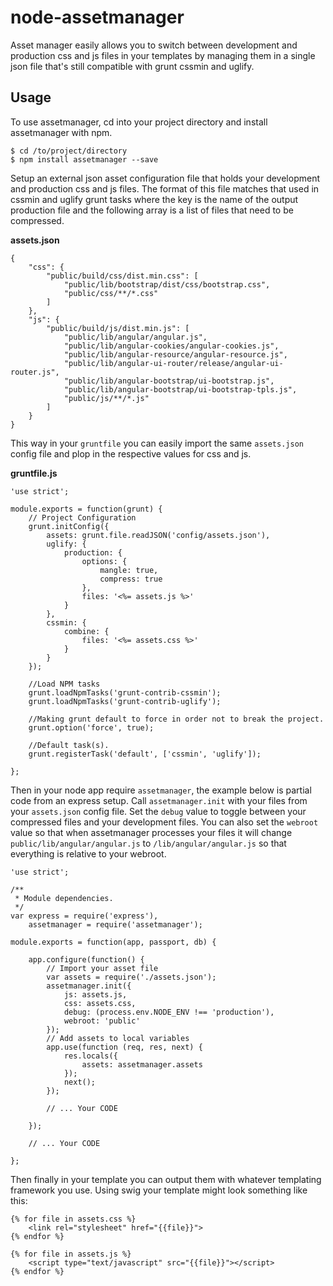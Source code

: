 node-assetmanager
=================

Asset manager easily allows you to switch between development and production css and js files in your templates by managing them in a single json file that's still compatible with grunt cssmin and uglify.


## Usage
To use assetmanager, cd into your project directory and install assetmanager with npm.


```
$ cd /to/project/directory
$ npm install assetmanager --save
``` 

Setup an external json asset configuration file that holds your development and production css and js files. The format of this file matches that used in cssmin and uglify grunt tasks where the key is the name of the output production file and the following array is a list of files that need to be compressed.

**assets.json**

```
{
	"css": {
		"public/build/css/dist.min.css": [
			"public/lib/bootstrap/dist/css/bootstrap.css",
			"public/css/**/*.css"
		]
	},
	"js": {
		"public/build/js/dist.min.js": [
			"public/lib/angular/angular.js",
			"public/lib/angular-cookies/angular-cookies.js",
			"public/lib/angular-resource/angular-resource.js",
			"public/lib/angular-ui-router/release/angular-ui-router.js",
			"public/lib/angular-bootstrap/ui-bootstrap.js",
			"public/lib/angular-bootstrap/ui-bootstrap-tpls.js",
			"public/js/**/*.js"
		]
	}
}
```

This way in your `gruntfile` you can easily import the same `assets.json` config file and plop in the respective values for css and js.

**gruntfile.js**

```
'use strict';

module.exports = function(grunt) {
	// Project Configuration
	grunt.initConfig({
		assets: grunt.file.readJSON('config/assets.json'),
		uglify: {
			production: {
				options: {
					mangle: true,
					compress: true
				},
				files: '<%= assets.js %>'
			}
		},
		cssmin: {
			combine: {
				files: '<%= assets.css %>'
			}
		}
	});

	//Load NPM tasks
	grunt.loadNpmTasks('grunt-contrib-cssmin');
	grunt.loadNpmTasks('grunt-contrib-uglify');

	//Making grunt default to force in order not to break the project.
	grunt.option('force', true);

	//Default task(s).
	grunt.registerTask('default', ['cssmin', 'uglify']);

};
```

Then in your node app require `assetmanager`, the example below is partial code from an express setup. Call `assetmanager.init` with your files from your `assets.json` config file. Set the `debug` value to toggle between your compressed files and your development files. You can also set the `webroot` value so that when assetmanager processes your files it will change `public/lib/angular/angular.js` to `/lib/angular/angular.js` so that everything is relative to your webroot.

```
'use strict';

/**
 * Module dependencies.
 */
var express = require('express'),
	assetmanager = require('assetmanager');

module.exports = function(app, passport, db) {

	app.configure(function() {
		// Import your asset file
		var assets = require('./assets.json');
		assetmanager.init({
			js: assets.js,
			css: assets.css,
			debug: (process.env.NODE_ENV !== 'production'),
			webroot: 'public'
		});
		// Add assets to local variables
		app.use(function (req, res, next) {
			res.locals({
				assets: assetmanager.assets
			});
			next();
		});
		
		// ... Your CODE

	});
	
	// ... Your CODE
	
};
```
Then finally in your template you can output them with whatever templating framework you use. Using swig your template might look something like this:

```
{% for file in assets.css %}
	<link rel="stylesheet" href="{{file}}">
{% endfor %}

{% for file in assets.js %}
	<script type="text/javascript" src="{{file}}"></script>
{% endfor %}
```

